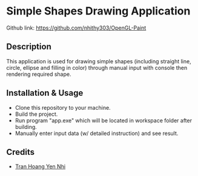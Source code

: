 # Simple Shapes Drawing Application
Github link: https://github.com/nhithy303/OpenGL-Paint

## Description
This application is used for drawing simple shapes (including straight line, circle, ellipse and filling in color) through manual input with console then rendering required shape.

## Installation & Usage
- Clone this repository to your machine.
- Build the project.
- Run program "app.exe" which will be located in workspace folder after building.
- Manually enter input data (w/ detailed instruction) and see result.

## Credits
- [Tran Hoang Yen Nhi](https://github.com/nhithy303)